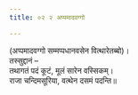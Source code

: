 ```yaml
---
title: ०२ २ अप्पमादवग्गो

---
```

(अप्पमादवग्गो सम्मप्पधानवसेन वित्थारेतब्बो)।  
तस्सुद्दानं –  
तथागतं पदं कूटं, मूलं सारेन वस्सिकम्।  
राजा चन्दिमसूरिया, वत्थेन दसमं पदन्ति॥  